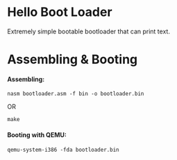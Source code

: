 # Hello Boot Loader
Extremely simple bootable bootloader that can print text. 

# Assembling & Booting
#### Assembling: 
```shell
nasm bootloader.asm -f bin -o bootloader.bin
```
OR
```shell
make
```
#### Booting with QEMU:
```shell
qemu-system-i386 -fda bootloader.bin
```